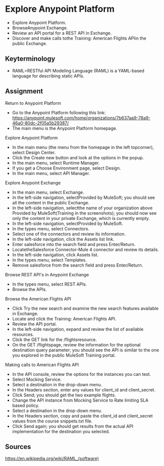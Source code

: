 # Explore Anypoint Platform
- Explore Anypoint Platform.
- BrowseAnypoint Exchange.
- Review an API portal for a REST API in Exchange.
- Discover and make calls tothe Training: American Flights APIin the public Exchange.

## Keyterminology
- RAML=RESTful API Modeling Language (RAML) is a YAML-based language for describing static APIs.

## Assignment
Return to Anypoint Platform
- Go to the Anypoint Platform following this link: https://anypoint.mulesoft.com/home/organizations/7b637aa9-78a9-46a0-80dc-2f05a5b29387/
- The main menu is the Anypoint Platform homepage.

Explore Anypoint Platform
- In the main menu (the menu from the homepage in the left topcorner), select Design Center.
- Click the Create new button and look at the options in the popup.
- In the main menu, select Runtime Manager.
- If you get a Choose Environment page, select Design.
- In the main menu, select API Manager.

Explore Anypoint Exchange
- In the main menu, select Exchange.
- In the left-side navigation, selectProvided by MuleSoft; you should see all the content in the public Exchange.
- In the left-side navigation, selectthe name of your organization above Provided by MuleSoft(Training in the screenshots); 
  you should now see only the content in your private Exchange, which is currently empty.
- In the left-side navigation, selectProvided by MuleSoft.
- In the types menu, select Connectors.
- Select one of the connectors and review its information.
- In the left-side navigation, click the Assets list link.
- Enter salesforce into the search field and press Enter/Return.
- LocatetheSalesforce Connector-Mule 4 connector and review its details.
- In the left-side navigation, click Assets list.
- In the types menu, select Templates.
- Remove salesforce from the search field and press Enter/Return.

Browse REST API's in Anypoint Exchange
- In the types menu, select REST APIs.
- Browse the APIs.

Browse the American Flights API
- Click Try the new search and examine the new search features available in Exchange.
- Locate and click the Training: American Flights API.
- Review the API portal.
- In the left-side navigation, expand and review the list of available resources.
- Click the GET link for the /flightsresource.
- On the GET /flightspage, review the information for the optional destination 
  query parameter; you should see the API is similar to the one you explored in 
  the public MuleSoft Training portal.

Making calls to American Flights API
- In the API console, review the options for the instances you can test.
- Select Mocking Service.
- Select a destination in the drop-down menu.
- In the Headers section, enter any values for client_id and client_secret.
- Click Send; you should get the two example flights.
- Change the API instance from Mocking Service to Rate limiting SLA based policy.
- Select a destination in the drop-down menu.
- In the Headers section, copy and paste the client_id and client_secret values from the course snippets.txt file.
- Click Send again; you should get results from the actual API implementation for the destination you selected.

## Sources
https://en.wikipedia.org/wiki/RAML_(software)
